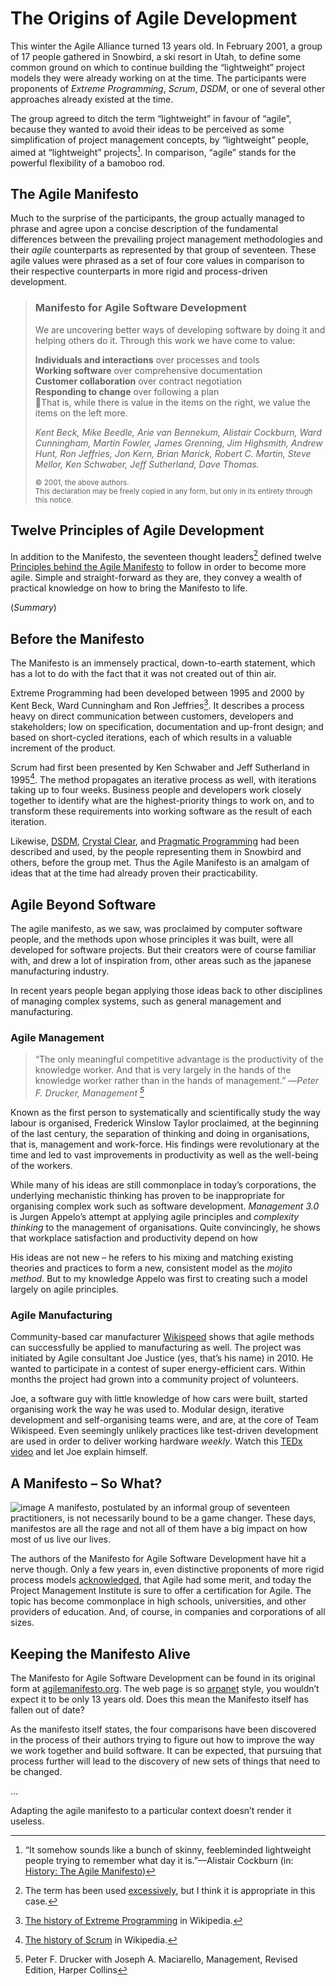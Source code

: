# The Origins of Agile Development
<!-- 1.1.1 Origins of Agile
Many people entering the Agile world see the Agile Manifesto as the beginning of the world, where it was really the summing up of much previous work.
The purpose of this LO is to anchor the ideas of Agile development in earlier work, giving the learners a continuity from the past to the present. -->
This winter the Agile Alliance turned 13 years old. In February 2001, a group of 17 people gathered in Snowbird, a ski resort in Utah, to define some common ground on which to continue building the “lightweight” project models they were already working on at the time. The participants were proponents of _Extreme Programming_, _Scrum_, _DSDM_, or one of several other approaches already existed at the time.

The group agreed to ditch the term “lightweight” in favour of “agile”, because they wanted to avoid their ideas to be perceived as some simplification of project management concepts, by “lightweight” people, aimed at “lightweight” projects[^1]. In comparison, “agile” stands for the powerful flexibility of a bamoboo rod.

## The Agile Manifesto
Much to the surprise of the participants, the group actually managed to phrase and agree upon a concise description of the fundamental differences between the prevailing project management methodologies and their _agile_ counterparts as represented by that group of seventeen. These agile values were phrased as a set of four core values in comparison to their respective counterparts in more rigid and process-driven development.

> ### Manifesto for Agile Software Development
>
> We are uncovering better ways of developing
> software by doing it and helping others do it.
> Through this work we have come to value:
> 
> **Individuals and interactions** over processes and tools    
> **Working software** over comprehensive documentation  
> **Customer collaboration** over contract negotiation  
> **Responding to change** over following a plan  
>
> That is, while there is value in the items on
> the right, we value the items on the left more.
>
> <em>Kent Beck, Mike Beedle, Arie van Bennekum, Alistair Cockburn,
> Ward Cunningham, Martin Fowler, James Grenning, Jim Highsmith,
> Andrew Hunt, Ron Jeffries, Jon Kern, Brian Marick, Robert C.
> Martin, Steve Mellor, Ken Schwaber, Jeff Sutherland, Dave Thomas.</em>
>
> <sub>© 2001, the above authors.  
> This declaration may be freely copied in any form, 
> but only in its entirety through this notice.</sub>



## Twelve Principles of Agile Development
In addition to the Manifesto, the seventeen thought leaders[^5] defined twelve [Principles behind the Agile Manifesto][4] to follow in order to become more agile. Simple and straight-forward as they are, they convey a wealth of practical knowledge on how to bring the Manifesto to life.

(_Summary_)

## Before the Manifesto
The Manifesto is an immensely practical, down-to-earth statement, which has a lot to do with the fact that it was not created out of thin air.

Extreme Programming had been developed between 1995 and 2000 by Kent Beck, Ward Cunningham and Ron Jeffries[^2]. It describes a process heavy on direct communication between customers, developers and stakeholders; low on specification, documentation and up-front design; and based on short-cycled iterations, each of which results in a valuable increment of the product.

Scrum had first been presented by Ken Schwaber and Jeff Sutherland in 1995[^3]. The method propagates an iterative process as well, with iterations taking up to four weeks. Business people and developers work closely together to identify what are the highest-priority things to work on, and to transform these requirements into working software as the result of each iteration.

Likewise, [DSDM][DSDM], [Crystal Clear][CC], and [Pragmatic Programming][Pragprog] had been described and used, by the people representing them in Snowbird and others, before the group met. Thus the Agile Manifesto is an amalgam of ideas that at the time had already proven their practicability.

## Agile Beyond Software
<!-- 1.1.3. Agile beyond software development
Agile is gaining increasing adoption throughout the organization.
The purpose of this LO is to introduce the learner to Agile beyond the software development team.
To be acceptable, this LO should include discussion of the tracks in the ICAgile roadmap - which disciplines are covered, and how the tracks integrate with one another to support the entire enterprise.  -->
The agile manifesto, as we saw, was proclaimed by computer software people, and the methods upon whose principles it was built, were all developed for software projects. But their creators were of course familiar with, and drew a lot of inspiration from, other areas such as the japanese manufacturing industry.

In recent years people began applying those ideas back to other disciplines of managing complex systems, such as general management and manufacturing.

### Agile Management
> “The only meaningful competitive advantage is the productivity of 
> the knowledge worker. And that is very largely in the hands of the
> knowledge worker rather than in the hands of management.”
> —<em>Peter F. Drucker, Management [^6]</em>

Known as the first person to systematically and scientifically study the way labour is organised, Frederick Winslow Taylor proclaimed, at the beginning of the last century, the separation of thinking and doing in organisations, that is, management and work-force. His findings were revolutionary at the time and led to vast improvements in productivity as well as the well-being of the workers.

While many of his ideas are still commonplace in today’s corporations, the underlying mechanistic thinking has proven to be inappropriate for organising complex work such as software development. _Management 3.0_ is Jurgen Appelo’s attempt at applying agile principles and _complexity thinking_ to the management of organisations. Quite convincingly, he shows that workplace satisfaction and productivity depend on how 

His ideas are not new – he refers to his mixing and matching existing theories and practices to form a new, consistent model as the _mojito method_. But to my knowledge Appelo was first to creating such a model largely on agile principles.

### Agile Manufacturing
Community-based car manufacturer [Wikispeed][6] shows that agile methods can successfully be applied to manufacturing as well. The project was initiated by Agile consultant Joe Justice (yes, that’s his name) in 2010. He wanted to participate in a contest of super energy-efficient cars. Within months the project had grown into a community project of volunteers.

Joe, a software guy with little knowledge of how cars were built, started organising work the way he was used to. Modular design, iterative development and self-organising teams were, and are, at the core of Team Wikispeed. Even seemingly unlikely practices like test-driven development are used in order to deliver working hardware _weekly_. Watch this [TEDx video][7] and let Joe explain himself.

<!--
### ICAgile Learning Tracks
-->


## A Manifesto – So What?
![image](images/manifestos.png "Screen shot from http://images.google.com?q=manifesto")
A manifesto, postulated by an informal group of seventeen practitioners, is not necessarily bound to be a game changer. These days, manifestos are all the rage and not all of them have a big impact on how most of us live our lives.

The authors of the Manifesto for Agile Software Development have hit a nerve though. Only a few years in, even distinctive proponents of more rigid process models [acknowledged][5], that Agile had some merit, and today the Project Management Institute is sure to offer a certification for Agile. The topic has become commonplace in high schools, universities, and other providers of education. And, of course, in companies and corporations of all sizes.

## Keeping the Manifesto Alive
The Manifesto for Agile Software Development can be found in its original form at [agilemanifesto.org][1]. The web page is so [arpanet][2] style, you wouldn’t expect it to be only 13 years old. Does this mean the Manifesto itself has fallen out of date?

As the manifesto itself states, the four comparisons have been discovered in the process of their authors trying to figure out how to improve the way we work together and build software. It can be expected, that pursuing that process further will lead to the discovery of new sets of things that need to be changed.

…

Adapting the agile manifesto to a particular context doesn’t render it useless. 

<!-- Links -->
[1]: http://agilemanifesto.org "Home of the Agile Manifesto"
[2]: http://en.wikipedia.org/wiki/ARPANET "ARPANET at Wikipedia"
[3]: http://www.forbes.com/sites/stevedenning/2011/05/04/innovation-applying-inspect-adapt-to-the-agile-manifesto/ "Steve Denning: Innovation: Applying “Inspect & Adapt” To The Agile Manifesto"
[4]: http://agilemanifesto.org/principles.html "Principles behind the Agile Manifesto"
[5]: http://www.computer.org/portal/web/computingnow/0709/whatsnew/software-r "Tom De Marco: Software Engineering: An Idea Whose Time Has Come and Gone?"
[6]: http://wikispeed.org "Team Wikispeed website"
[7]: http://youtu.be/x8jdx-lf2Dw "Joe Justice at TEDxRaineer"
[DSDM]: http://www.dsdm.org/ "DSDM Consortium"
[CC]: http://alistair.cockburn.us/Crystal+methodologies "Alistair Cockburn: Crystal Methodologies"
[Pragprog]: http://pragprog.com/about "About Pragmatic Programmers"
<!-- Footnotes -->
[^1]: “It somehow sounds like a bunch of skinny, feebleminded lightweight people trying to remember what day it is.”—Alistair Cockburn (in: <a href="http://agilemanifesto.org/history.html">History: The Agile Manifesto</a>)
[^2]: <a href="http://en.wikipedia.org/wiki/Extreme_programming#History">The history of Extreme Programming</a> in Wikipedia.
[^3]: <a href="http://en.wikipedia.org/wiki/Scrum_(software_development)#History">The history of Scrum</a> in Wikipedia.
[^5]: The term has been used <a href="http://www.gdi.ch/de/Think-Tank/Trend-News/Detail-Page/Die-Global-Thought-Leader-2013-br">excessively</a>, but I think it is appropriate in this case.
[^6]: Peter F. Drucker with Joseph A. Maciarello, Management, Revised Edition, Harper Collins
[^7]: Jurgen Appelo, Managemnt 3.0, Addison Wesley
